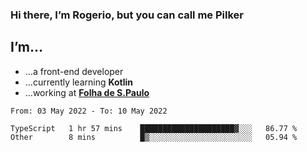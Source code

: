 ### Hi there, I’m Rogerio, but you can call me Pilker

## I’m…
- …a front-end developer
- …currently learning **Kotlin**
- …working at [**Folha de S.Paulo**](https://www.folha.com.br/)

<!--START_SECTION:waka-->

```text
From: 03 May 2022 - To: 10 May 2022

TypeScript   1 hr 57 mins    █████████████████████▓░░░   86.77 %
Other        8 mins          █▒░░░░░░░░░░░░░░░░░░░░░░░   05.94 %
```

<!--END_SECTION:waka-->
